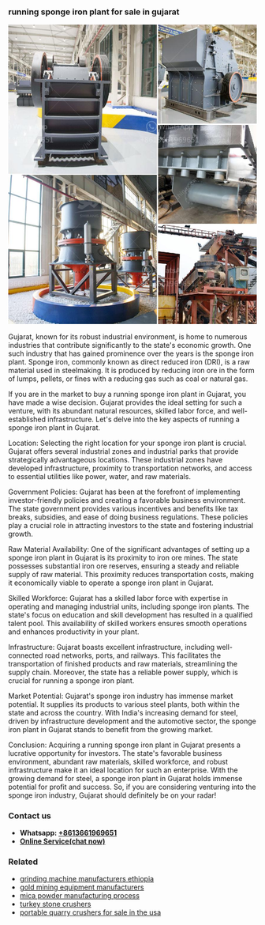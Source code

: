 <h3>running sponge iron plant for sale in gujarat</h3><img src='1706754125.jpg' alt=''><p>Gujarat, known for its robust industrial environment, is home to numerous industries that contribute significantly to the state's economic growth. One such industry that has gained prominence over the years is the sponge iron plant. Sponge iron, commonly known as direct reduced iron (DRI), is a raw material used in steelmaking. It is produced by reducing iron ore in the form of lumps, pellets, or fines with a reducing gas such as coal or natural gas.</p><p>If you are in the market to buy a running sponge iron plant in Gujarat, you have made a wise decision. Gujarat provides the ideal setting for such a venture, with its abundant natural resources, skilled labor force, and well-established infrastructure. Let's delve into the key aspects of running a sponge iron plant in Gujarat.</p><p>Location: Selecting the right location for your sponge iron plant is crucial. Gujarat offers several industrial zones and industrial parks that provide strategically advantageous locations. These industrial zones have developed infrastructure, proximity to transportation networks, and access to essential utilities like power, water, and raw materials.</p><p>Government Policies: Gujarat has been at the forefront of implementing investor-friendly policies and creating a favorable business environment. The state government provides various incentives and benefits like tax breaks, subsidies, and ease of doing business regulations. These policies play a crucial role in attracting investors to the state and fostering industrial growth.</p><p>Raw Material Availability: One of the significant advantages of setting up a sponge iron plant in Gujarat is its proximity to iron ore mines. The state possesses substantial iron ore reserves, ensuring a steady and reliable supply of raw material. This proximity reduces transportation costs, making it economically viable to operate a sponge iron plant in Gujarat.</p><p>Skilled Workforce: Gujarat has a skilled labor force with expertise in operating and managing industrial units, including sponge iron plants. The state's focus on education and skill development has resulted in a qualified talent pool. This availability of skilled workers ensures smooth operations and enhances productivity in your plant.</p><p>Infrastructure: Gujarat boasts excellent infrastructure, including well-connected road networks, ports, and railways. This facilitates the transportation of finished products and raw materials, streamlining the supply chain. Moreover, the state has a reliable power supply, which is crucial for running a sponge iron plant.</p><p>Market Potential: Gujarat's sponge iron industry has immense market potential. It supplies its products to various steel plants, both within the state and across the country. With India's increasing demand for steel, driven by infrastructure development and the automotive sector, the sponge iron plant in Gujarat stands to benefit from the growing market.</p><p>Conclusion: Acquiring a running sponge iron plant in Gujarat presents a lucrative opportunity for investors. The state's favorable business environment, abundant raw materials, skilled workforce, and robust infrastructure make it an ideal location for such an enterprise. With the growing demand for steel, a sponge iron plant in Gujarat holds immense potential for profit and success. So, if you are considering venturing into the sponge iron industry, Gujarat should definitely be on your radar!</p><h3>Contact us</h3><ul><li><strong>Whatsapp:&nbsp;<a href="https://wa.me/8613661969651">+8613661969651</a></strong></li><li><a href="https://swt.shibang-china.com/?git&amp;zhl&amp;running sponge iron plant for sale in gujarat"><strong>Online Service(chat now)</strong></a></li></ul><h3>Related</h3><ul><li><a href='grinding machine manufacturers ethiopia.md'>grinding machine manufacturers ethiopia</a></li><li><a href='gold mining equipment manufacturers.md'>gold mining equipment manufacturers</a></li><li><a href='mica powder manufacturing process.md'>mica powder manufacturing process</a></li><li><a href='turkey stone crushers.md'>turkey stone crushers</a></li><li><a href='portable quarry crushers for sale in the usa.md'>portable quarry crushers for sale in the usa</a></li></ul>